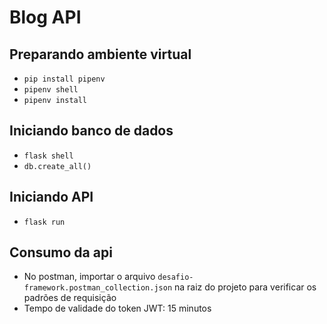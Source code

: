 # Blog API

## Preparando ambiente virtual
 - `pip install pipenv`
 - `pipenv shell`
 - `pipenv install`

## Iniciando banco de dados
 - `flask shell`
 - `db.create_all()`

## Iniciando API
 - `flask run`

## Consumo da api
 - No postman, importar o arquivo `desafio-framework.postman_collection.json` na raiz do projeto para verificar os padrões de requisição
 - Tempo de validade do token JWT: 15 minutos
